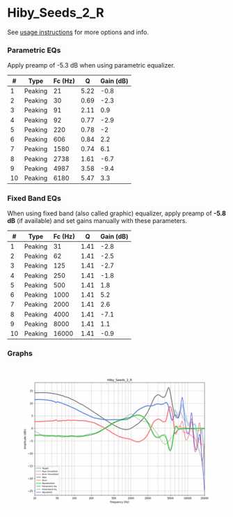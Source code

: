 # Hiby_Seeds_2_R
See [usage instructions](https://github.com/jaakkopasanen/AutoEq#usage) for more options and info.

### Parametric EQs
Apply preamp of -5.3 dB when using parametric equalizer.

|   # | Type    |   Fc (Hz) |    Q |   Gain (dB) |
|-----|---------|-----------|------|-------------|
|   1 | Peaking |        21 | 5.22 |        -0.8 |
|   2 | Peaking |        30 | 0.69 |        -2.3 |
|   3 | Peaking |        91 | 2.11 |         0.9 |
|   4 | Peaking |        92 | 0.77 |        -2.9 |
|   5 | Peaking |       220 | 0.78 |        -2   |
|   6 | Peaking |       606 | 0.84 |         2.2 |
|   7 | Peaking |      1580 | 0.74 |         6.1 |
|   8 | Peaking |      2738 | 1.61 |        -6.7 |
|   9 | Peaking |      4987 | 3.58 |        -9.4 |
|  10 | Peaking |      6180 | 5.47 |         3.3 |

### Fixed Band EQs
When using fixed band (also called graphic) equalizer, apply preamp of **-5.8 dB** (if available) and set gains manually with these parameters.

|   # | Type    |   Fc (Hz) |    Q |   Gain (dB) |
|-----|---------|-----------|------|-------------|
|   1 | Peaking |        31 | 1.41 |        -2.8 |
|   2 | Peaking |        62 | 1.41 |        -2.5 |
|   3 | Peaking |       125 | 1.41 |        -2.7 |
|   4 | Peaking |       250 | 1.41 |        -1.8 |
|   5 | Peaking |       500 | 1.41 |         1.8 |
|   6 | Peaking |      1000 | 1.41 |         5.2 |
|   7 | Peaking |      2000 | 1.41 |         2.6 |
|   8 | Peaking |      4000 | 1.41 |        -7.1 |
|   9 | Peaking |      8000 | 1.41 |         1.1 |
|  10 | Peaking |     16000 | 1.41 |        -0.9 |

### Graphs
![](./Hiby_Seeds_2_R.png)
